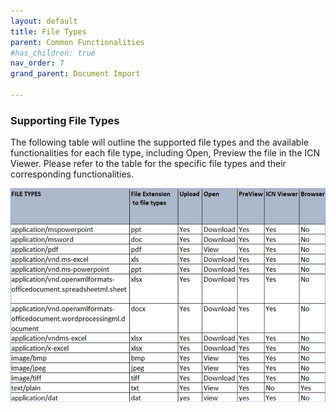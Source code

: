 ```yaml
---
layout: default
title: File Types
parent: Common Functionalities
#has_children: true
nav_order: 7
grand_parent: Document Import

---
```


### Supporting File Types

The following table will outline the supported file types and the available functionalities for each file type, including Open, Preview the file in the ICN Viewer. Please refer to the table for the specific file types and their corresponding functionalities.

![image](assets/images/ft.png)
